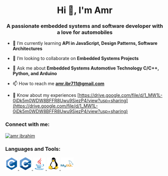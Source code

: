 <h1 align="center">Hi 👋, I'm Amr</h1>
<h3 align="center">A passionate embedded systems and software developer with a love for automobiles</h3>

- 🌱 I’m currently learning **API in JavaScript, Design Patterns, Software Architectures**

- 👯 I’m looking to collaborate on **Embedded Systems Projects**

- 💬 Ask me about **Embedded Systems Automotive Technology C/C++, Python, and Arduino**

- 📫 How to reach me **amr.ibr711@gmail.com**

- 📄 Know about my experiences [https://drive.google.com/file/d/1_MW1L-0jDk5m0WDW8BFFR8Uwu9SiezP4/view?usp=sharing](https://drive.google.com/file/d/1_MW1L-0jDk5m0WDW8BFFR8Uwu9SiezP4/view?usp=sharing)

<h3 align="left">Connect with me:</h3>
<p align="left">
<a href="https://linkedin.com/in/amr ibrahim" target="blank"><img align="center" src="https://raw.githubusercontent.com/rahuldkjain/github-profile-readme-generator/master/src/images/icons/Social/linked-in-alt.svg" alt="amr ibrahim" height="30" width="40" /></a>
</p>

<h3 align="left">Languages and Tools:</h3>
<p align="left"> <a href="https://www.cprogramming.com/" target="_blank" rel="noreferrer"> <img src="https://raw.githubusercontent.com/devicons/devicon/master/icons/c/c-original.svg" alt="c" width="40" height="40"/> </a> <a href="https://www.w3schools.com/cpp/" target="_blank" rel="noreferrer"> <img src="https://raw.githubusercontent.com/devicons/devicon/master/icons/cplusplus/cplusplus-original.svg" alt="cplusplus" width="40" height="40"/> </a> <a href="https://www.java.com" target="_blank" rel="noreferrer"> <img src="https://raw.githubusercontent.com/devicons/devicon/master/icons/java/java-original.svg" alt="java" width="40" height="40"/> </a> <a href="https://www.linux.org/" target="_blank" rel="noreferrer"> <img src="https://raw.githubusercontent.com/devicons/devicon/master/icons/linux/linux-original.svg" alt="linux" width="40" height="40"/> </a> <a href="https://www.mysql.com/" target="_blank" rel="noreferrer"> <img src="https://raw.githubusercontent.com/devicons/devicon/master/icons/mysql/mysql-original-wordmark.svg" alt="mysql" width="40" height="40"/> </a> </p>


<!---
Amribr11/Amribr11 is a ✨ special ✨ repository because its `README.md` (this file) appears on your GitHub profile.
You can click the Preview link to take a look at your changes.
--->

